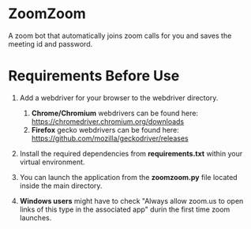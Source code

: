 # ZoomZoom
A zoom bot that automatically joins zoom calls for you and saves the meeting id and password.

# Requirements Before Use
1.  Add a webdriver for your browser to the webdriver directory. 
    1.  **Chrome/Chromium** webdrivers can be found here: https://chromedriver.chromium.org/downloads
    1.  **Firefox** gecko webdrivers can be found here: https://github.com/mozilla/geckodriver/releases
    
1.  Install the required dependencies from **requirements.txt** within your virtual environment.
1.  You can launch the application from the **zoomzoom.py** file located inside the main directory.
1.  **Windows users** might have to check "Always allow zoom.us to open links of this type in the associated app" durin the first time zoom launches.
